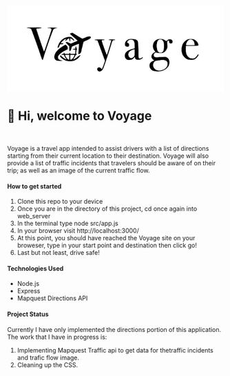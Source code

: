 <div class="lang" markdown="1">
    <img src="web_server/public/img/logo.png" alt="HTML" height="200" align="center">
    <h1>👋 Hi, welcome to Voyage</h1>
    </br>
    <p>Voyage is a travel app intended to assist drivers with a list of directions starting from their current location to their destination. Voyage will also provide a list of traffic incidents that travelers should be aware of on their trip; as well as an image of the current traffic flow.</p>
    <p> <h4>How to get started</h4>
    <ol>
        <li>Clone this repo to your device</li>
        <li>Once you are in the directory of this project, cd once again into web_server</li>
        <li>In the terminal type node src/app.js</li>
        <li>In your browser visit http://localhost:3000/</li>
        <li>At this point, you should have reached the Voyage site on your broweser, type in your start point and destination then click go!</li>
        <li>Last but not least, drive safe!</li>
    </ol>
    </p>
    <p> <h4>Technologies Used</h4>
    <ul>
    <li>Node.js</li>
    <li>Express</li>
    <li>Mapquest Directions API</li>
    </ul>
    </p>
    <p> <h4>Project Status</h4>
    Currently I have only implemented the directions portion of this application. The work that I have in progress is:
    <ol>
        <li>Implementing Mapquest Traffic api to get data for thetraffic incidents and trafic flow image.</li>
        <li>Cleaning up the CSS.</li>
    </ol>
    </p>

</div>

